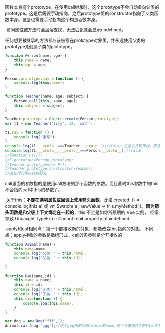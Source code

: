 ​        函数本身有个prototype，在使用call继承时，这个prototype不会自动指向父类的prototype。这是后需要手动指向，之后prototype里的constructor指向了父类函数本身。这是也需要手动指向这个构造函数本身。



​        访问属性或方法时会层层查找，无法匹配就会显示undefined。

​        任何想要被继承的方法都应该被写在prototype对象里，并永远使用父类的prototype来创造子类的prototype。

```javascript
function Person(name, age) {
    this.name = name;
    this.age = age;
}

Person.prototype.say = function () {
    console.log(this.name);
}

function Teacher(name, age, subject) {
    Person.call(this, name, age);
    this.subject = subject;
}

Teacher.prototype = Object.create(Person.prototype);
var t1 = new Teacher("Lily", 12, 'math');

t1.say = function () {
    console.log("重写");
}
console.log(t1.__proto__===Teacher.__proto__);//false,这里会出现错误，廖雪峰博客实现了一个空函数,
console.log(t1.__proto__.__proto__===Person.__proto__);//false,
//function F(){};
//F.prototype=Person.prototype;
//Teacher.prototype=new F();
//Teacher.prototype.constructor=Teacher;
//这些代码可以封装起来。
```
​        call里面的参数指的是使用call方法的那个函数的参数。而且此时this参数中的this不会指向call中this的参数了。

​        关于this：**不要在选项属性或回调上使用箭头函数**，比如 created: () => console.log(this.a) 或 vm.$watch('a', newValue => this.myMethod())。**因为箭头函数是和父级上下文绑定在一起的**，this 不会是如你所预期的 Vue 实例， 经常导致 Uncaught TypeError: Cannot read property of undefined


​       apply和call相同点：第一个都接收新的对象，都能改变this指向的对象。
​       不同点：apply接收的参数是数组形式，call的实参则是分开接收的


```javascript
function Animal(name) {
    this.name=name;
    console.log("父类：" + this.name);
    console.log("父类：" + this.id);

}

function Dog(name,id) {
    this.name = name;
    this.id = id;
    console.log("子类：" + this.name);
    console.log("子类：" + this.id);
    this.say=function () {
        console.log(this.name);
    }
}

var dog = new Dog("fff",1);
Animal.call(dog,"ggg");//这个ggg指的就是Animal的name,这个会覆盖传入的this中的name(如果这里面有name属性)
```

